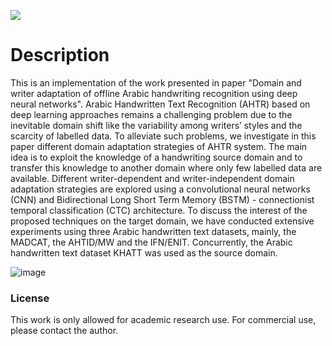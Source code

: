  
![](https://img.shields.io/static/v1?label=&message=Domain/Writer-Adaptation&color=green&size=30)

# Description

This is an implementation of the work presented in paper "Domain and writer adaptation of offline Arabic handwriting recognition using deep neural networks".
Arabic Handwritten Text Recognition (AHTR) based on deep learning approaches remains a challenging problem due to the inevitable domain shift like the variability among writers’ styles and the scarcity of labelled data. To alleviate such problems, we investigate in this paper different domain adaptation strategies of AHTR system. The main idea is to exploit the knowledge of a handwriting source domain and to transfer this knowledge to another domain where only few labelled data are available. Different writer-dependent and writer-independent domain adaptation strategies are explored using a convolutional neural networks (CNN) and Bidirectional Long Short Term Memory (BSTM) - connectionist temporal classification (CTC) architecture. To discuss the interest of the proposed techniques on the target domain, we have conducted extensive experiments using three Arabic handwritten text datasets, mainly, the MADCAT, the AHTID/MW and the IFN/ENIT. Concurrently, the Arabic handwritten text dataset KHATT was used as the source domain.  


![image](https://user-images.githubusercontent.com/15616524/148753690-fbbc4fb7-1349-4095-a57c-3e2cf9aea17d.png)


### License
This work is only allowed for academic research use. For commercial use, please contact the author.

